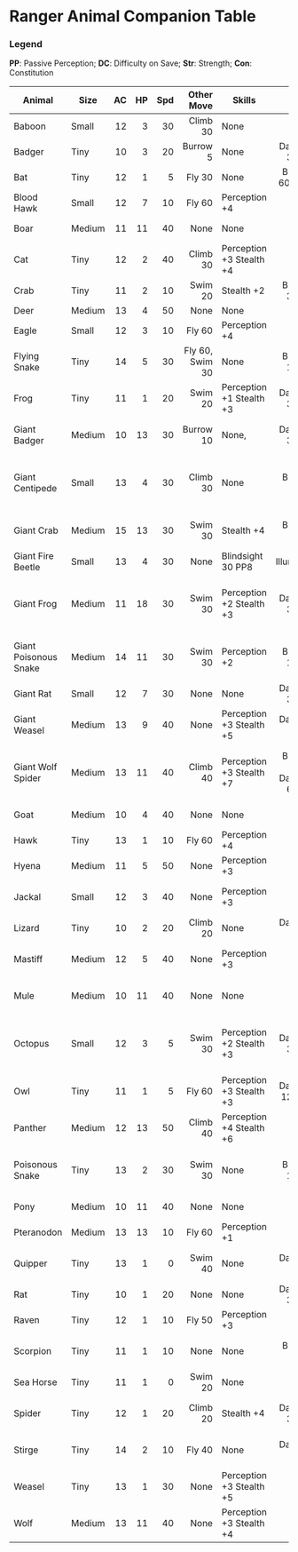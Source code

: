 # Ranger Animal Companion Table

### Legend

**PP**: Passive Perception; **DC**: Difficulty on Save; **Str**: Strength; **Con**: Constitution

Animal                | Size   | AC  | HP  | Spd | Other Move      | Skills | Senses | Special Abilities | Attack
--------------------- | ------ | --: | --: | --: | --------------: | ------ | -----: | ----------------- | ------
Baboon 	 	      	  | Small  |  12 |  3  |  30 | Climb 30        | None   | PP11 | Pack Tactics      | Bite +1
Badger	  	   	      	  | Tiny   |  10 |  3  |  20 | Burrow 5        | None   | Darkvision 30 PP11 | Keen Smell | Bite +2 
Bat        	      	  | Tiny   |  12 |  1  |   5 | Fly 30          | None | Blindsight 60ft. PP11 |  Echolocation, Keen Hearing | Bite +1 
Blood Hawk 	      	  | Small  |  12 |  7  |  10 | Fly 60          | Perception +4 | PP14 | Keen Sight, Pack Tactics | Beak +4 (4)
Boar                  | Medium |  11 | 11  |  40 | None            | None | PP9 | Charge, Relentless | Tusk +3 (4)
Cat			 	      	  | Tiny   |  12 |  2  |  40 | Climb 30        | Perception +3 Stealth +4 | PP13 | Keen Smell | Claws +0 
Crab		 	      	  | Tiny   |  11 |  2  |  10 | Swim 20         | Stealth +2 | Blindsight 30ft PP9 |  Amphibious | Claw +0
Deer 		 	      	  | Medium |  13 |  4  |  50 | None            | None   | PP12 | None | Bite +2 (2)
Eagle                 | Small  |  12 |  3  |  10 | Fly 60          | Perception +4 | PP14 | None | Talons +4 (4)
Flying Snake          | Tiny   |  14 |  5  |  30 | Fly 60, Swim 30 | None | Blindsight 10 PP11 | Flyby | Bite +6 (1+7 poison)
Frog                  | Tiny   |  11 |  1  |  20 | Swim 20         | Perception +1 Stealth +3 | Darkvision 30 PP11 | Amphibious, Standing Leap | None
Giant Badger          | Medium |  10 | 13  |  30 | Burrow 10 | None,  | Darkvision 30 PP11 | Keen Smell, Multiattack | Bite +3 (4) Claws +3 (6)
Giant Centipede       | Small  |  13 |  4  |  30 | Climb 30        | None   | Blindsight 30 PP8 | None | Bite +4 (4+DC11 Con of 10 Poison + Special)
Giant Crab            | Medium |  15 | 13  |  30 | Swim 30 | Stealth +4 | Blindsight 30 PP9 | Amphibious | Claw +3 (4+DC11 Grapple))
Giant Fire Beetle     | Small  |  13 |  4  |  30 | None  | Blindsight 30 PP8 | Illumination | None | Bite +1 (2)
Giant Frog            | Medium |  11 | 18  |  30 | Swim 30 | Perception +2 Stealth +3 | Darkvision 30 PP12 | Amphibious, Standing Leap | Bite +3 (4+DC11 Grapple, Swallow Attack)
Giant Poisonous Snake | Medium |  14 | 11  |  30 | Swim 30 | Perception +2 | Blindsight 10 PP12 | None |  Bite +6 (6+DC11 Con or 10 poison)
Giant Rat             | Small  |  12 |  7  |  30 | None            | None | Darkvision 30 PP10 | Keen Smell, Pack Tactics | Bite +4 (4)
Giant Weasel          | Medium |  13 |  9  |  40 | None | Perception +3 Stealth +5 | Darkvision PP13 | Keen Hearing/Smell | Bite +5 (5)
Giant Wolf Spider     | Medium |  13 | 11  |  40 | Climb 40 | Perception +3 Stealth +7 | Blindsight 10 Darkvision 60 PP13 | Spider Climb, Web Sense, Web Walker | Bite +3 (4+DC11 Con or 7 Poison + Special)
Goat                  | Medium |  10 |  4  |  40 | None | None | PP10 | Charge, Sure Footed | Ram +3 (3)
Hawk                  | Tiny   |  13 |  1  |  10 | Fly 60 | Perception +4 | PP14 | Keen Sight | Talons +5 (1)
Hyena                 | Medium |  11 |  5  |  50 | None | Perception +3 | PP13 | Pack Tactics | Bite +2 (3)
Jackal                | Small  |  12 |  3  |  40 | None | Perception +3 | PP13 | Keen Hearing/Smell, Pack Tactics | Bite +1 
Lizard                | Tiny   |  10 |  2  |  20  | Climb 20 | None | Darkvision 30 PP9 | None | Bite +0 
Mastiff               | Medium |  12 |  5  |  40 | None | Perception +3 | PP13 | Keen Hearing/Smell |  Bite +3 (4+DC11 Str or Prone)
Mule                  | Medium |  10 | 11  |  40 | None | None | PP10 | Beast of Burden, Sure Footed | Hooves +2 (4)
Octopus               | Small  |  12 |  3  |   5 | Swim 30 | Perception +2 Stealth +3 | Darkvision 30 PP12 | Hold Breath, Underwater Camouflage, Water Breathing | Tentacles +4 (1+Grapple), Ink Cloud
Owl                   | Tiny   |  11 |  1  |   5 | Fly 60 | Perception +3 Stealth +3 | Darkvision 120 PP13 | Flyby, Keen Hearing/Sight | Talons +3 (1)
Panther               | Medium |  12 | 13  |  50  | Climb 40 | Perception +4 Stealth +6 | PP14 | Keen Smell, Pounce | Bite +4 (5) Claw +4 (4)
Poisonous Snake       | Tiny   |  13 |  2  |  30 | Swim 30 | None | Blindsight 10 PP10 | None | Bite +5 (1+DC10 Con or 5 poison)
Pony                  | Medium |  10 | 11  |  40 | None  | None | PP10 | None | Hooves +4 (7)
Pteranodon            | Medium |  13 | 13  |  10 | Fly 60 | Perception +1 | PP11 | Flyby | Bite +3 (6)
Quipper               | Tiny   |  13 |  1  |   0 | Swim 40 | None | Darkvision 60 PP8 | Blood Frenzy, Water Breathing | Bite +5 
Rat                   | Tiny   |  10 |  1  |  20 | None  | None | Darkvision 30 PP10 | Keen Smell | Bite +0 
Raven                 | Tiny   |  12 |  1  |  10 | Fly 50 | Perception +3 | PP13 | Mimicry | Beak +4 
Scorpion              | Tiny   |  11 |  1  |  10 | None | None | Blindsight 10 PP9 | None | Sting +2 (1+DC9 Con or 4 poison)
Sea Horse             | Tiny   |  11 |  1  |   0 | Swim 20 | None | PP10 | Waterbreathing | None
Spider                | Tiny   |  12 |  1  |  20  | Climb 20 | Stealth +4 | Darkvision 30 PP10 | Spider   Climb, Web Sense, Web Walker | Bite +1 (1+DC9 Con or 2 poison)
Stirge                | Tiny   |  14 |  2  |  10 | Fly 40 | None | Darkvision 60 PP9 | None | Blood Drain +5 (5+blood drain)
Weasel                | Tiny   |  13 |  1  |  30 | None | Perception +3 Stealth +5 | PP13 | Keen Hearing/Smell | Bite +5 
Wolf                  | Medium |  13 | 11  |  40 | None | Perception +3 Stealth +4 | PP13 | Keen Hearing/Smell, Pack Tactics | Bite +4 (7+DC11 Str or prone)
